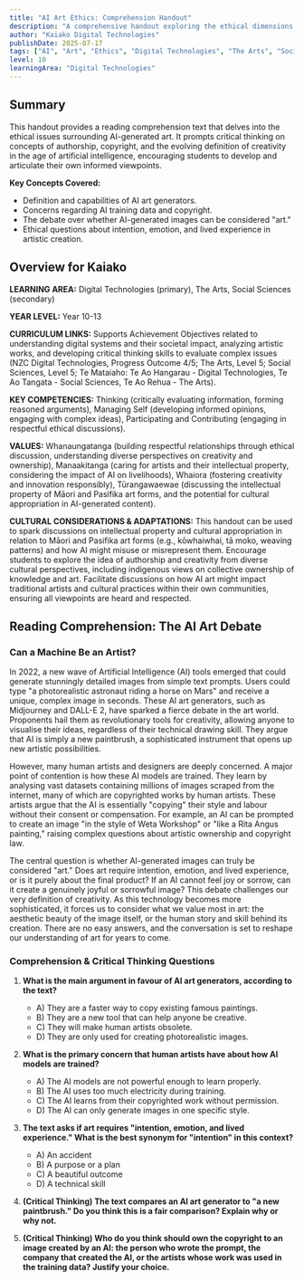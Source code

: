 ```yaml
---
title: "AI Art Ethics: Comprehension Handout"
description: "A comprehensive handout exploring the ethical dimensions of AI-generated art, including copyright, creativity, and societal impact, designed for critical reading and discussion."
author: "Kaiako Digital Technologies"
publishDate: 2025-07-17
tags: ["AI", "Art", "Ethics", "Digital Technologies", "The Arts", "Social Sciences", "Comprehension Handout"]
level: 10
learningArea: "Digital Technologies"
---
```


## Summary

This handout provides a reading comprehension text that delves into the ethical issues surrounding AI-generated art. It prompts critical thinking on concepts of authorship, copyright, and the evolving definition of creativity in the age of artificial intelligence, encouraging students to develop and articulate their own informed viewpoints.

**Key Concepts Covered:**
*   Definition and capabilities of AI art generators.
*   Concerns regarding AI training data and copyright.
*   The debate over whether AI-generated images can be considered "art."
*   Ethical questions about intention, emotion, and lived experience in artistic creation.

## Overview for Kaiako

**LEARNING AREA:** Digital Technologies (primary), The Arts, Social Sciences (secondary)

**YEAR LEVEL:** Year 10-13

**CURRICULUM LINKS:** Supports Achievement Objectives related to understanding digital systems and their societal impact, analyzing artistic works, and developing critical thinking skills to evaluate complex issues (NZC Digital Technologies, Progress Outcome 4/5; The Arts, Level 5; Social Sciences, Level 5; Te Mataiaho: Te Ao Hangarau - Digital Technologies, Te Ao Tangata - Social Sciences, Te Ao Rehua - The Arts).

**KEY COMPETENCIES:** Thinking (critically evaluating information, forming reasoned arguments), Managing Self (developing informed opinions, engaging with complex ideas), Participating and Contributing (engaging in respectful ethical discussions).

**VALUES:** Whanaungatanga (building respectful relationships through ethical discussion, understanding diverse perspectives on creativity and ownership), Manaakitanga (caring for artists and their intellectual property, considering the impact of AI on livelihoods), Whaiora (fostering creativity and innovation responsibly), Tūrangawaewae (discussing the intellectual property of Māori and Pasifika art forms, and the potential for cultural appropriation in AI-generated content).

**CULTURAL CONSIDERATIONS & ADAPTATIONS:** This handout can be used to spark discussions on intellectual property and cultural appropriation in relation to Māori and Pasifika art forms (e.g., kōwhaiwhai, tā moko, weaving patterns) and how AI might misuse or misrepresent them. Encourage students to explore the idea of authorship and creativity from diverse cultural perspectives, including indigenous views on collective ownership of knowledge and art. Facilitate discussions on how AI art might impact traditional artists and cultural practices within their own communities, ensuring all viewpoints are heard and respected.

## Reading Comprehension: The AI Art Debate

### Can a Machine Be an Artist?

In 2022, a new wave of Artificial Intelligence (AI) tools emerged that could generate stunningly detailed images from simple text prompts. Users could type "a photorealistic astronaut riding a horse on Mars" and receive a unique, complex image in seconds. These AI art generators, such as Midjourney and DALL-E 2, have sparked a fierce debate in the art world. Proponents hail them as revolutionary tools for creativity, allowing anyone to visualise their ideas, regardless of their technical drawing skill. They argue that AI is simply a new paintbrush, a sophisticated instrument that opens up new artistic possibilities.

However, many human artists and designers are deeply concerned. A major point of contention is how these AI models are trained. They learn by analysing vast datasets containing millions of images scraped from the internet, many of which are copyrighted works by human artists. These artists argue that the AI is essentially "copying" their style and labour without their consent or compensation. For example, an AI can be prompted to create an image "in the style of Weta Workshop" or "like a Rita Angus painting," raising complex questions about artistic ownership and copyright law.

The central question is whether AI-generated images can truly be considered "art." Does art require intention, emotion, and lived experience, or is it purely about the final product? If an AI cannot feel joy or sorrow, can it create a genuinely joyful or sorrowful image? This debate challenges our very definition of creativity. As this technology becomes more sophisticated, it forces us to consider what we value most in art: the aesthetic beauty of the image itself, or the human story and skill behind its creation. There are no easy answers, and the conversation is set to reshape our understanding of art for years to come.

### Comprehension & Critical Thinking Questions

1.  **What is the main argument in favour of AI art generators, according to the text?**
    *   A) They are a faster way to copy existing famous paintings.
    *   B) They are a new tool that can help anyone be creative.
    *   C) They will make human artists obsolete.
    *   D) They are only used for creating photorealistic images.

2.  **What is the primary concern that human artists have about how AI models are trained?**
    *   A) The AI models are not powerful enough to learn properly.
    *   B) The AI uses too much electricity during training.
    *   C) The AI learns from their copyrighted work without permission.
    *   D) The AI can only generate images in one specific style.

3.  **The text asks if art requires "intention, emotion, and lived experience." What is the best synonym for "intention" in this context?**
    *   A) An accident
    *   B) A purpose or a plan
    *   C) A beautiful outcome
    *   D) A technical skill

4.  **(Critical Thinking) The text compares an AI art generator to "a new paintbrush." Do you think this is a fair comparison? Explain why or why not.**

5.  **(Critical Thinking) Who do you think should own the copyright to an image created by an AI: the person who wrote the prompt, the company that created the AI, or the artists whose work was used in the training data? Justify your choice.**